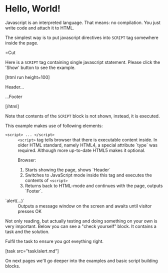 
# Hello, World! 

Javascript is an interpreted language. That means: no compilation. You just write code and attach it to HTML.

The simplest way is to put javascript directives into `SCRIPT` tag somewhere inside the page.

=Cut

Here is a `SCRIPT` tag containing single javascript statement. Please click the 'Show' button to see the example.

[html run height=100]
<!DOCTYPE HTML>
<html>
<body>

  <p>Header...</p>

  <script>
    alert('Hello, World!')
  </script>

  <p>...Footer</p>

</body>
</html>
[/html]

Note that contents of the `SCRIPT` block is not shown, instead, it is executed.

This example makes use of following elements:

<dl>
<dt><code>&lt;script&gt; ... &lt;/script&gt;</code></dt>
<dd><code>&lt;script&gt;</code> tag tells browser that there is executable content inside. In older HTML standard, namely HTML4, a special attribute `type` was required. Although more up-to-date HTML5 makes it optional.

Browser:
<ol>
<li>Starts showing the page, shows `Header`</li>
<li>Switches to JavaScript mode inside this tag and executes the contents of <code>&lt;script&gt;</code></li>
<li>Returns back to HTML-mode and continues with the page, outputs `Footer`.</li>
</ol>
</dd>
<dt>`alert(...)`</dt>
<dd>Outputs a message window on the screen and awaits until visitor presses OK</dd>
</dl>

Not only reading, but actually testing and doing something on your own is very important. Below you can see a "check yourself" block. It contains a task and the solution.

Fulfil the task to ensure you got eveything right. 

[task src="task/alert.md"]

On next pages we'll go deeper into the examples and basic script building blocks.

